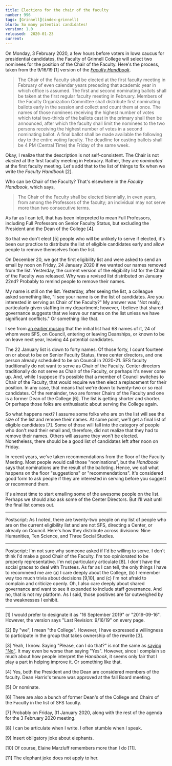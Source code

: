 ```yaml
---
title: Elections for the chair of the faculty
number: 996
tags: [Grinnell](index-grinnell)
blurb: So many potential candidates!
version: 1.0
released:  2020-01-23
current: 
---
```

On Monday, 3 February 2020, a few hours before voters in Iowa caucus
for presidential candidates, the Faculty of Grinnell College will
select two nominees for the position of the Chair of the Faculty.
Here's the process, taken from the 9/16/19 [1] version of the
[_Faculty
Handbook_](http://web.grinnell.edu/dean/Handbook/FacultyHandbook.pdf).

> The Chair of the Faculty shall be elected at the first faculty
meeting in February of even calendar years preceding that academic
year in which office is assumed. The first and second nominating
ballots shall be taken at the first regular faculty meeting in
February. Members of the Faculty Organization Committee shall
distribute first nominating ballots early in the session and collect
and count them at once. The names of those nominees receiving the
highest number of votes which total two-thirds of the ballots cast
in the primary shall then be announced, after which the faculty
shall limit the nominees to the two persons receiving the highest
number of votes in a second nominating ballot. A final ballot shall
be made available the following day to the entire voting faculty.
The deadline for casting ballots shall be 4 PM (Central Time) the
Friday of the same week.

Okay, I realize that the description is not self-consistent.  The
Chair is not *elected* at the first faculty meeting in February.
Rather, they are *nominated* at the first faculty meeting.  Let's
add that to the list of things to fix when we write the _Faculty
Handbook_ [2].

Who can be Chair of the Faculty?  That's elsewhere in the _Faculty Handbook_,
which says,

> The Chair of the Faculty shall be elected biennially, in even
years, from among the Professors of the faculty; an individual may
not serve more than two consecutive terms.

As far as I can tell, that has been interpreted to mean Full Professors,
including Full Professors on Senior Faculty Status, but excluding the
President and the Dean of the College [4].

So that we don't elect [5] people who will be unlikely to serve if
elected, it's been our practice to distribute the list of eligible
candidates early and allow people to remove themselves from the list.

On December 20, we got the first eligibility list and were asked
to send an email by noon on Friday, 24 January 2020 if we wanted
our names removed from the list.  Yesterday, the current version
of the eligibility list for the Chair of the Faculty was released.
Why was a revised list distributed on January 22nd?  Probably to
remind people to remove their names.

My name is still on the list.  Yesterday, after seeing the list, a
colleague asked something like, "I see your name is on the list of
candidates.  Are you interested in serving as Chair of the Faculty?"
My answer was "Not really, particularly given staffing in my
department; however, I believe that shared governance suggests that
we leave our names on the list unless we have significant conflicts."
Or something like that.

I see from [an earlier musing](another-month-2019-12) that the
initial list had 68 names of it, 24 of whom were SFS, on Council,
entering or leaving Deanships, or known to be on leave next year,
leaving 44 potential candidates.

The 22 January list is down to forty names.  Of those forty, I count
fourteen on or about to be on Senior Faculty Status, three center
directors, and one person already scheduled to be on Council in
2020-21.  SFS faculty traditionally do not want to serve as Chair
of the Faculty.  Center directors traditionally do not serve as
Chair of the Faculty, or perhaps it's never come up.  And, while I
suppose it's possible that a member of Council switches to Chair of
the Faculty, that would require we then elect a replacement for
their position.  In any case, that means that we're down to twenty-two
or so real candidates.  Of the remainder, two are former Chairs of
the Faculty and one is a former Dean of the College [6].  The list is
getting shorter and shorter.  Or perhaps those folks are enthusiastic
about serving the College again.  

So what happens next?  I assume some folks who are on the list will
see the size of the list and remove their names.  At some point,
we'll get a final list of eligible candidates [7].  Some of those
will fall into the category of people who don't read their email
and, therefore, did not realize that they had to remove their names.
Others will assume they won't be elected.  Nonetheless, there should
be a good list of candidates left after noon on Friday.

In recent years, we've taken recommendations from the floor of the
Faculty Meeting.  Most people would call those "nominations", but
the _Handbook_ says that nominations are the result of the balloting.
Hence, we call what happens on the floor "suggestions" or
"recommendations".  It's considered good form to ask people if they
are interested in serving before you suggest or recommend them.

It's almost time to start emailing some of the awesome people on
the list.  Perhaps we should also ask some of the Center Directors.
But I'll wait until the final list comes out.

---

Postscript: As I noted, there are twenty-two people on my list of
people who are on the current eligibility list and are not SFS,
directing a Center, or already on Council.  Here's how they distribute
across divisions: Nine Humanities, Ten Science, and Three Social
Studies.  

---

Postscript: I'm not sure why someone asked if I'd be willing to
serve.  I don't think I'd make a good Chair of the Faculty.  I'm
too opinionated to be properly representative.  I'm not particularly
articulate [8].  I don't have the social graces to deal with Trustees.
As far as I can tell, the only things I have to recommend me are
(a) I care deeply about the College, (b) I remember way too much
trivia about decisions [9,10], and (c) I'm not afraid to complain
and criticize openly.  Oh, I also care deeply about shared governance
and want to see it expanded to include staff governance.  And no,
that is not my platform.  As I said, those positives are far outweighed
by the weaknesses I exhibit.

---

[1] I would prefer to designate it as "16 September 2019" or "2019-09-16".
However, the version says "Last Revision: 9/16/19" on every page.

[2] By "we", I mean "the College".  However, I have expressed a
willingness to participate in the group that takes ownership of the
rewrite [3].

[3] Yeah, I know.  Saying "Please, can I do that?" is not the same
as [saying "No"](no-2020-01-21).  It may even be worse than saying
"Yes".  However, since I complain so much about how people interpret
the _Handbook_, it seems only fair that I play a part in helping
improve it.  Or something like that.

[4] Yes, both the President and the Dean are considered members of 
the faculty.  Dean Harris's tenure was approved at the fall Board
meeting.

[5] Or nominate.

[6] There are also a bunch of former Dean's of the College and Chairs of 
the Faculty in the list of SFS faculty.

[7] Probably on Friday, 31 January 2020, along with the rest of the
agenda for the 3 February 2020 meeting.

[8] I can be articulate when I write.  I often stumble when I speak.

[9] Insert obligatory joke about elephants.

[10] Of course, Elaine Marzluff remembers more than I do [11].

[11] The elephant joke does not apply to her.
